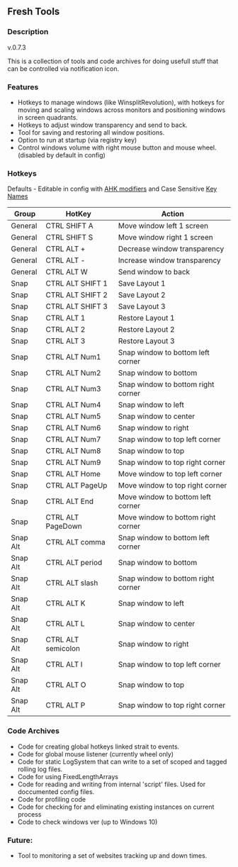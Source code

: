 ## Fresh Tools
### Description
v.0.7.3

This is a collection of tools and code archives for doing usefull stuff that can be controlled via notification icon. 

### Features
- Hotkeys to manage windows (like WinsplitRevolution), with hotkeys for moving and scaling windows across monitors and positioning windows in screen quadrants.
- Hotkeys to adjust window transparency and send to back.
- Tool for saving and restoring all window positions.
- Option to run at startup (via registry key)
- Control windows volume with right mouse button and mouse wheel. (disabled by default in config)

### Hotkeys 
Defaults - Editable in config with [AHK modifiers](https://autohotkey.com/docs/Hotkeys.htm) and Case Sensitive [Key Names](https://msdn.microsoft.com/en-us/library/system.windows.forms.keys(v=vs.110).aspx)

Group | HotKey | Action
--- | --- | ---
General | CTRL SHIFT A | Move window left 1 screen
General | CTRL SHIFT S | Move window right 1 screen
General | CTRL ALT + | Decrease window transparency
General | CTRL ALT - | Increase window transparency
General | CTRL ALT W | Send window to back
Snap | CTRL ALT SHIFT 1 | Save Layout 1
Snap | CTRL ALT SHIFT 2 | Save Layout 2
Snap | CTRL ALT SHIFT 3 | Save Layout 3
Snap | CTRL ALT 1 | Restore Layout 1
Snap | CTRL ALT 2 | Restore Layout 2
Snap | CTRL ALT 3 | Restore Layout 3
Snap | CTRL ALT Num1 | Snap window to bottom left corner
Snap | CTRL ALT Num2 | Snap window to bottom
Snap | CTRL ALT Num3 | Snap window to bottom right corner
Snap | CTRL ALT Num4 | Snap window to left
Snap | CTRL ALT Num5 | Snap window to center
Snap | CTRL ALT Num6 | Snap window to right
Snap | CTRL ALT Num7 | Snap window to top left corner
Snap | CTRL ALT Num8 | Snap window to top
Snap | CTRL ALT Num9 | Snap window to top right corner
Snap | CTRL ALT Home | Move window to top left corner
Snap | CTRL ALT PageUp | Move window to top right corner
Snap | CTRL ALT End | Move window to bottom left corner
Snap | CTRL ALT PageDown | Move window to bottom right corner
Snap Alt | CTRL ALT comma | Snap window to bottom left corner
Snap Alt | CTRL ALT period | Snap window to bottom
Snap Alt | CTRL ALT slash | Snap window to bottom right corner
Snap Alt | CTRL ALT K | Snap window to left
Snap Alt | CTRL ALT L | Snap window to center
Snap Alt | CTRL ALT semicolon | Snap window to right
Snap Alt | CTRL ALT I | Snap window to top left corner
Snap Alt | CTRL ALT O | Snap window to top
Snap Alt | CTRL ALT P | Snap window to top right corner

### Code Archives
- Code for creating global hotkeys linked strait to events.
- Code for global mouse listener (currently wheel only)
- Code for static LogSystem that can write to a set of scoped and tagged rolling log files.
- Code for using FixedLengthArrays
- Code for reading and writing from internal 'script' files. Used for doccumented config files.
- Code for profiling code
- Code for checking for and eliminating existing instances on current process
- Code to check windows ver (up to Windows 10)

### Future:
- Tool to monitoring a set of websites tracking up and down times.
